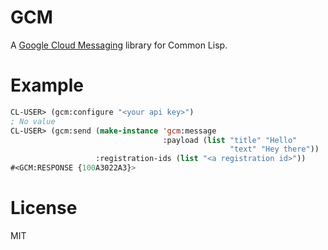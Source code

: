 # GCM

A [Google Cloud Messaging](http://developer.android.com/google/gcm/index.html) library for Common Lisp.

# Example

```lisp
CL-USER> (gcm:configure "<your api key>")
; No value
CL-USER> (gcm:send (make-instance 'gcm:message
                                  :payload (list "title" "Hello"
                                                 "text" "Hey there"))
                   :registration-ids (list "<a registration id>"))
#<GCM:RESPONSE {100A3022A3}>
```

# License

MIT
